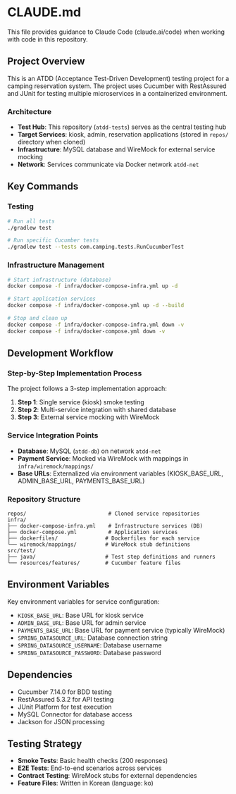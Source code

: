 # CLAUDE.md

This file provides guidance to Claude Code (claude.ai/code) when working with code in this repository.

## Project Overview

This is an ATDD (Acceptance Test-Driven Development) testing project for a camping reservation system. The project uses Cucumber with RestAssured and JUnit for testing multiple microservices in a containerized environment.

### Architecture

- **Test Hub**: This repository (`atdd-tests`) serves as the central testing hub
- **Target Services**: kiosk, admin, reservation applications (stored in `repos/` directory when cloned)
- **Infrastructure**: MySQL database and WireMock for external service mocking
- **Network**: Services communicate via Docker network `atdd-net`

## Key Commands

### Testing

```bash
# Run all tests
./gradlew test

# Run specific Cucumber tests
./gradlew test --tests com.camping.tests.RunCucumberTest
```

### Infrastructure Management

```bash
# Start infrastructure (database)
docker compose -f infra/docker-compose-infra.yml up -d

# Start application services
docker compose -f infra/docker-compose.yml up -d --build

# Stop and clean up
docker compose -f infra/docker-compose-infra.yml down -v
docker compose -f infra/docker-compose.yml down -v
```

## Development Workflow

### Step-by-Step Implementation Process

The project follows a 3-step implementation approach:

1. **Step 1**: Single service (kiosk) smoke testing
2. **Step 2**: Multi-service integration with shared database
3. **Step 3**: External service mocking with WireMock

### Service Integration Points

- **Database**: MySQL (`atdd-db`) on network `atdd-net`
- **Payment Service**: Mocked via WireMock with mappings in `infra/wiremock/mappings/`
- **Base URLs**: Externalized via environment variables (KIOSK_BASE_URL, ADMIN_BASE_URL, PAYMENTS_BASE_URL)

### Repository Structure

```
repos/                          # Cloned service repositories
infra/
├── docker-compose-infra.yml    # Infrastructure services (DB)
├── docker-compose.yml          # Application services
├── dockerfiles/               # Dockerfiles for each service
└── wiremock/mappings/         # WireMock stub definitions
src/test/
├── java/                      # Test step definitions and runners
└── resources/features/        # Cucumber feature files
```

## Environment Variables

Key environment variables for service configuration:

- `KIOSK_BASE_URL`: Base URL for kiosk service
- `ADMIN_BASE_URL`: Base URL for admin service
- `PAYMENTS_BASE_URL`: Base URL for payment service (typically WireMock)
- `SPRING_DATASOURCE_URL`: Database connection string
- `SPRING_DATASOURCE_USERNAME`: Database username
- `SPRING_DATASOURCE_PASSWORD`: Database password

## Dependencies

- Cucumber 7.14.0 for BDD testing
- RestAssured 5.3.2 for API testing
- JUnit Platform for test execution
- MySQL Connector for database access
- Jackson for JSON processing

## Testing Strategy

- **Smoke Tests**: Basic health checks (200 responses)
- **E2E Tests**: End-to-end scenarios across services
- **Contract Testing**: WireMock stubs for external dependencies
- **Feature Files**: Written in Korean (language: ko)
